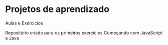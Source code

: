 # Projetos de aprendizado
 Aulas e Exercicios

Repositório criado para os primeiros exercícios
Começando com JavaScript e Java
